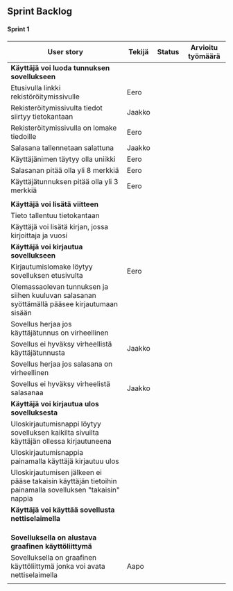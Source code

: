 ## Sprint Backlog
#### Sprint 1

| **User story**  | **Tekijä**  | **Status**  |  **Arvioitu työmäärä** |
|---|---|---|---|
|  **Käyttäjä voi luoda tunnuksen sovellukseen**    |
|Etusivulla linkki rekistöröitymissivulle   | Eero  |   |   |
|Rekisteröitymissivulta tiedot siirtyy tietokantaan |  Jaakko |   |   |
| Rekisteröitymissivulla on lomake tiedoille  | Eero  |   |   |
|Salasana tallennetaan salattuna   | Jaakko  |   |   |
|Käyttäjänimen täytyy olla uniikki   | Eero  |   |   | 
|Salasanan pitää olla yli 8 merkkiä   | Eero  |   |   |
| Käyttäjätunnuksen pitää olla yli 3 merkkiä  | Eero  |   |   | 
|   |   |   |   | 
| **Käyttäjä voi lisätä viitteen** |   |   |   |
|Tieto tallentuu tietokantaan  |   |   |   |   |
|Käyttäjä voi lisätä kirjan, jossa kirjoittaja ja vuosi   |   |   |   |   |
| **Käyttäjä voi kirjautua sovellukseen**  |   |   |   |
| Kirjautumislomake löytyy sovelluksen etusivulta | Eero  |   |   |   |
| Olemassaolevan tunnuksen ja siihen kuuluvan salasanan syöttämällä pääsee kirjautumaan sisään |   |   |   |   |
| Sovellus herjaa jos käyttäjätunnus on virheellinen |   |   |   |   |
| Sovellus ei hyväksy virheellistä käyttäjätunnusta | Jaakko  |   |   |   |
| Sovellus herjaa jos salasana on virheellinen |   |   |   |   |
| Sovellus ei hyväksy virheelistä salasanaa | Jaakko  |   |   |   |
| **Käyttäjä voi kirjautua ulos sovelluksesta**  |   |   |   |
| Uloskirjautumisnappi löytyy sovelluksen kaikilta sivuilta käyttäjän ollessa kirjautuneena |   |   |   |   |
| Uloskirjautumisnappia painamalla käyttäjä kirjautuu ulos |   |   |   |   |
| Uloskirjautumisen jälkeen ei pääse takaisin käyttäjän tietoihin painamalla sovelluksen "takaisin" nappia |   |   |   |   |
| **Käyttäjä voi käyttää sovellusta nettiselaimella**  |   |   |
|   |   |   |   | 
|   |   |   |   |
|   |   |   |   |
|**Sovelluksella on alustava graafinen käyttöliittymä**   |   |   |   
| Sovelluksella on graafinen käyttöliittymä jonka voi avata nettiselaimella | Aapo |   |   |   
|   |   |   |   |


<!-- |   |   |   |   |  < copypaste uusi rivi -->
